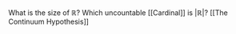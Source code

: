 What is the size of $\mathbb{R}$?
Which uncountable [[Cardinal]] is $\lvert \mathbb{R} \rvert$?
[[The Continuum Hypothesis]]
